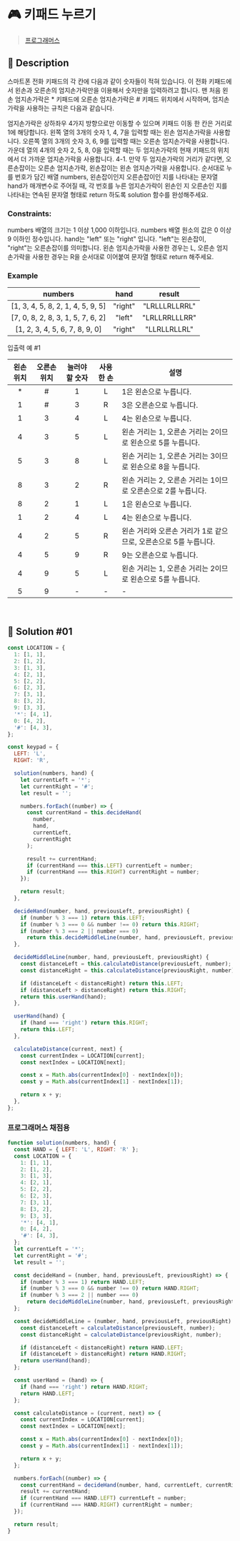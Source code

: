 # 🎮 키패드 누르기

> [프로그래머스](https://school.programmers.co.kr/learn/courses/30/lessons/67256)

## 📌 Description

스마트폰 전화 키패드의 각 칸에 다음과 같이 숫자들이 적혀 있습니다.
이 전화 키패드에서 왼손과 오른손의 엄지손가락만을 이용해서 숫자만을 입력하려고 합니다.
맨 처음 왼손 엄지손가락은 \* 키패드에 오른손 엄지손가락은 # 키패드 위치에서 시작하며, 엄지손가락을 사용하는 규칙은 다음과 같습니다.

엄지손가락은 상하좌우 4가지 방향으로만 이동할 수 있으며 키패드 이동 한 칸은 거리로 1에 해당합니다.
왼쪽 열의 3개의 숫자 1, 4, 7을 입력할 때는 왼손 엄지손가락을 사용합니다.
오른쪽 열의 3개의 숫자 3, 6, 9를 입력할 때는 오른손 엄지손가락을 사용합니다.
가운데 열의 4개의 숫자 2, 5, 8, 0을 입력할 때는 두 엄지손가락의 현재 키패드의 위치에서 더 가까운 엄지손가락을 사용합니다.
4-1. 만약 두 엄지손가락의 거리가 같다면, 오른손잡이는 오른손 엄지손가락, 왼손잡이는 왼손 엄지손가락을 사용합니다.
순서대로 누를 번호가 담긴 배열 numbers, 왼손잡이인지 오른손잡이인 지를 나타내는 문자열 hand가 매개변수로 주어질 때, 각 번호를 누른 엄지손가락이 왼손인 지 오른손인 지를 나타내는 연속된 문자열 형태로 return 하도록 solution 함수를 완성해주세요.

### Constraints:

numbers 배열의 크기는 1 이상 1,000 이하입니다.
numbers 배열 원소의 값은 0 이상 9 이하인 정수입니다.
hand는 "left" 또는 "right" 입니다.
"left"는 왼손잡이, "right"는 오른손잡이를 의미합니다.
왼손 엄지손가락을 사용한 경우는 L, 오른손 엄지손가락을 사용한 경우는 R을 순서대로 이어붙여 문자열 형태로 return 해주세요.

### Example

|              numbers              |  hand   |    result     |
| :-------------------------------: | :-----: | :-----------: |
| [1, 3, 4, 5, 8, 2, 1, 4, 5, 9, 5] | "right" | "LRLLLRLLRRL" |
| [7, 0, 8, 2, 8, 3, 1, 5, 7, 6, 2] | "left"  | "LRLLRRLLLRR" |
|  [1, 2, 3, 4, 5, 6, 7, 8, 9, 0]   | "right" | "LLRLLRLLRL"  |

입출력 예 #1

| 왼손 위치 | 오른손 위치 | 눌러야 할 숫자 | 사용한 손 | 설명                                                             |
| :-------: | :---------: | :------------: | :-------: | ---------------------------------------------------------------- |
|    \*     |      #      |       1        |     L     | 1은 왼손으로 누릅니다.                                           |
|     1     |      #      |       3        |     R     | 3은 오른손으로 누릅니다.                                         |
|     1     |      3      |       4        |     L     | 4는 왼손으로 누릅니다.                                           |
|     4     |      3      |       5        |     L     | 왼손 거리는 1, 오른손 거리는 2이므로 왼손으로 5를 누릅니다.      |
|     5     |      3      |       8        |     L     | 왼손 거리는 1, 오른손 거리는 3이므로 왼손으로 8을 누릅니다.      |
|     8     |      3      |       2        |     R     | 왼손 거리는 2, 오른손 거리는 1이므로 오른손으로 2를 누릅니다.    |
|     8     |      2      |       1        |     L     | 1은 왼손으로 누릅니다.                                           |
|     1     |      2      |       4        |     L     | 4는 왼손으로 누릅니다.                                           |
|     4     |      2      |       5        |     R     | 왼손 거리와 오른손 거리가 1로 같으므로, 오른손으로 5를 누릅니다. |
|     4     |      5      |       9        |     R     | 9는 오른손으로 누릅니다.                                         |
|     4     |      9      |       5        |     L     | 왼손 거리는 1, 오른손 거리는 2이므로 왼손으로 5를 누릅니다.      |
|     5     |      9      |       -        |     -     | -                                                                |

<br />

## 📌 Solution #01

```js
const LOCATION = {
  1: [1, 1],
  2: [1, 2],
  3: [1, 3],
  4: [2, 1],
  5: [2, 2],
  6: [2, 3],
  7: [3, 1],
  8: [3, 2],
  9: [3, 3],
  '*': [4, 1],
  0: [4, 2],
  '#': [4, 3],
};

const keypad = {
  LEFT: 'L',
  RIGHT: 'R',

  solution(numbers, hand) {
    let currentLeft = '*';
    let currentRight = '#';
    let result = '';

    numbers.forEach((number) => {
      const currentHand = this.decideHand(
        number,
        hand,
        currentLeft,
        currentRight
      );

      result += currentHand;
      if (currentHand === this.LEFT) currentLeft = number;
      if (currentHand === this.RIGHT) currentRight = number;
    });

    return result;
  },

  decideHand(number, hand, previousLeft, previousRight) {
    if (number % 3 === 1) return this.LEFT;
    if (number % 3 === 0 && number !== 0) return this.RIGHT;
    if (number % 3 === 2 || number === 0)
      return this.decideMiddleLine(number, hand, previousLeft, previousRight);
  },

  decideMiddleLine(number, hand, previousLeft, previousRight) {
    const distanceLeft = this.calculateDistance(previousLeft, number);
    const distanceRight = this.calculateDistance(previousRight, number);

    if (distanceLeft < distanceRight) return this.LEFT;
    if (distanceLeft > distanceRight) return this.RIGHT;
    return this.userHand(hand);
  },

  userHand(hand) {
    if (hand === 'right') return this.RIGHT;
    return this.LEFT;
  },

  calculateDistance(current, next) {
    const currentIndex = LOCATION[current];
    const nextIndex = LOCATION[next];

    const x = Math.abs(currentIndex[0] - nextIndex[0]);
    const y = Math.abs(currentIndex[1] - nextIndex[1]);

    return x + y;
  },
};
```

### 프로그래머스 채점용

```js
function solution(numbers, hand) {
  const HAND = { LEFT: 'L', RIGHT: 'R' };
  const LOCATION = {
    1: [1, 1],
    2: [1, 2],
    3: [1, 3],
    4: [2, 1],
    5: [2, 2],
    6: [2, 3],
    7: [3, 1],
    8: [3, 2],
    9: [3, 3],
    '*': [4, 1],
    0: [4, 2],
    '#': [4, 3],
  };
  let currentLeft = '*';
  let currentRight = '#';
  let result = '';

  const decideHand = (number, hand, previousLeft, previousRight) => {
    if (number % 3 === 1) return HAND.LEFT;
    if (number % 3 === 0 && number !== 0) return HAND.RIGHT;
    if (number % 3 === 2 || number === 0)
      return decideMiddleLine(number, hand, previousLeft, previousRight);
  };

  const decideMiddleLine = (number, hand, previousLeft, previousRight) => {
    const distanceLeft = calculateDistance(previousLeft, number);
    const distanceRight = calculateDistance(previousRight, number);

    if (distanceLeft < distanceRight) return HAND.LEFT;
    if (distanceLeft > distanceRight) return HAND.RIGHT;
    return userHand(hand);
  };

  const userHand = (hand) => {
    if (hand === 'right') return HAND.RIGHT;
    return HAND.LEFT;
  };

  const calculateDistance = (current, next) => {
    const currentIndex = LOCATION[current];
    const nextIndex = LOCATION[next];

    const x = Math.abs(currentIndex[0] - nextIndex[0]);
    const y = Math.abs(currentIndex[1] - nextIndex[1]);

    return x + y;
  };

  numbers.forEach((number) => {
    const currentHand = decideHand(number, hand, currentLeft, currentRight);
    result += currentHand;
    if (currentHand === HAND.LEFT) currentLeft = number;
    if (currentHand === HAND.RIGHT) currentRight = number;
  });

  return result;
}
```
